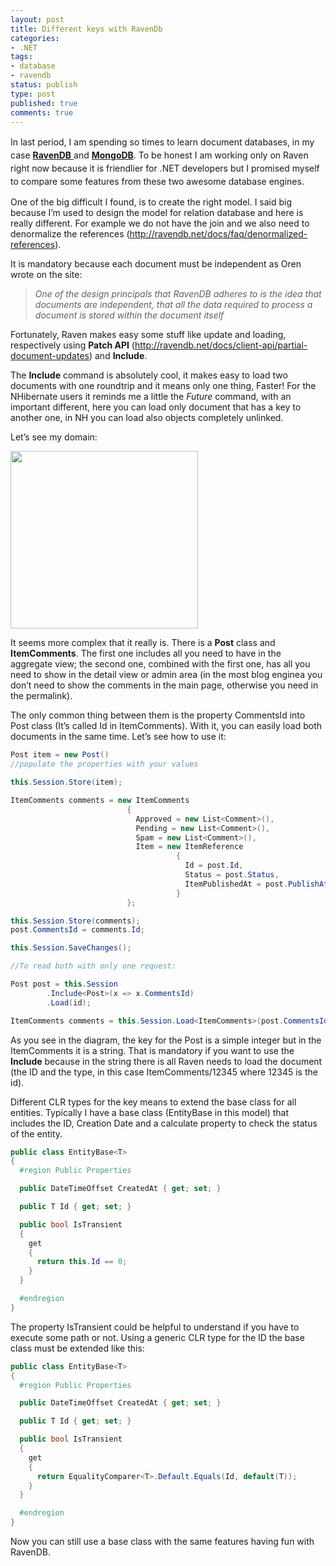 ```yaml
---
layout: post
title: Different keys with RavenDb
categories:
- .NET
tags:
- database
- ravendb
status: publish
type: post
published: true
comments: true
---
```

<span style="line-height: 1.5em;">In last period, I am spending so times to learn document databases, in my case <a title="RavenDB" href="http://ravendb.net/" target="_blank"><strong>RavenDB</strong> </a>and <a title="MongoDB" href="http://www.mongodb.org/" target="_blank"><strong>MongoDB</strong></a>. To be honest I am working only on Raven right now because it is friendlier for .NET developers but I promised myself to compare some features from these two awesome database engines</span>.

One of the big difficult I found, is to create the right model. I said big because I’m used to design the model for relation database and here is really different. For example we do not have the join and we also need to denormalize the references (<a href="http://ravendb.net/docs/faq/denormalized-references">http://ravendb.net/docs/faq/denormalized-references</a>).

It is mandatory because each document must be independent as Oren wrote on the site:
<blockquote><em>One of the </em><em>design principals that RavenDB adheres to is the idea that documents are independent, that all the data required to process a document is stored within the document itself</em></blockquote>
Fortunately, Raven makes easy some stuff like update and loading, respectively using <strong>Patch API</strong> (<a href="http://ravendb.net/docs/client-api/partial-document-updates">http://ravendb.net/docs/client-api/partial-document-updates</a>) and <strong>Include</strong>.

The <strong>Include</strong> command is absolutely cool, it makes easy to load two documents with one roundtrip and it means only one thing, Faster!
For the NHibernate users it reminds me a little the <em>Future</em> command, with an important different, here you can load only document that has a key to another one, in NH you can load also objects completely unlinked.

Let’s see my domain:

<a href="{{ site.url }}/assets/2012/11/domain.png"><img class="aligncenter size-medium wp-image-749" title="domain" alt="" src="{{ site.url }}/assets/2012/11/domain-300x284.png" width="300" height="284" /></a>

It seems more complex that it really is. There is a <strong>Post</strong> class and <strong>ItemComments</strong>. The first one includes all you need to have in the aggregate view; the second one, combined with the first one, has all you need to show in the detail view or admin area (in the most blog enginea you don’t need to show the comments in the main page, otherwise you need in the permalink).

The only common thing between them is the property CommentsId into Post class (It’s called Id in ItemComments). With it, you can easily load both documents in the same time.
Let’s see how to use it:

```csharp
Post item = new Post()
//populate the properties with your values

this.Session.Store(item);

ItemComments comments = new ItemComments
                          {
                            Approved = new List<Comment>(),
                            Pending = new List<Comment>(),
                            Spam = new List<Comment>(),
                            Item = new ItemReference
                                     {
                                       Id = post.Id,
                                       Status = post.Status,
                                       ItemPublishedAt = post.PublishAt
                                     }
                          };

this.Session.Store(comments);
post.CommentsId = comments.Id;

this.Session.SaveChanges();

//To read both with only one request:

Post post = this.Session
        .Include<Post>(x => x.CommentsId)
        .Load(id);

ItemComments comments = this.Session.Load<ItemComments>(post.CommentsId);
```

As you see in the diagram, the key for the Post is a simple integer but in the ItemComments it is a string. That is mandatory if you want to use the <strong>Include</strong> because in the string there is all Raven needs to load the document (the ID and the type, in this case ItemComments/12345 where 12345 is the id).

Different CLR types for the key means to extend the base class for all entities. Typically I have a base class (EntityBase in this model) that includes the ID, Creation Date and a calculate property to check the status of the entity.

```csharp
public class EntityBase<T>
{
  #region Public Properties

  public DateTimeOffset CreatedAt { get; set; }

  public T Id { get; set; }

  public bool IsTransient
  {
    get
    {
      return this.Id == 0;
    }
  }

  #endregion
}
```

The property IsTransient could be helpful to understand if you have to execute some path or not.
Using a generic CLR type for the ID the base class must be extended like this:

```csharp
public class EntityBase<T>
{
  #region Public Properties

  public DateTimeOffset CreatedAt { get; set; }

  public T Id { get; set; }

  public bool IsTransient
  {
    get
    {
      return EqualityComparer<T>.Default.Equals(Id, default(T));
    }
  }

  #endregion
}
```

Now you can still use a base class with the same features having fun with RavenDB.
